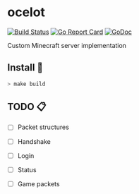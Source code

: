# ocelot

[![Build Status](https://travis-ci.com/xzebra/ocelot.svg?branch=master)](https://travis-ci.com/xzebra/ocelot)
[![Go Report Card](https://goreportcard.com/badge/github.com/xzebra/ocelot)](https://goreportcard.com/report/github.com/xzebra/ocelot)
[![GoDoc](https://godoc.org/github.com/xzebra/ocelot?status.svg)](https://godoc.org/github.com/xzebra/ocelot)

Custom Minecraft server implementation

## Install 🔧

```bash
> make build
```

## TODO 📋

- [ ] Packet structures
- [ ] Handshake
- [ ] Login
- [ ] Status
- [ ] Game packets

